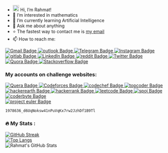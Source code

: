 - <img src="https://raw.githubusercontent.com/MartinHeinz/MartinHeinz/master/wave.gif" width="20px"> Hi, I’m Rahmat! 
- 👀 I’m interested in mathematics
- 🌱 I’m currently learning Artificial Intelligence
- 💬 Ask me about anything
- ⭐ The fastest way to contact me is <a href="mailto:Rahmat2022a@gmail.com">my email</a>
- 📫 How to reach me:

<!---
EnAnsari/EnAnsari is a ✨ special ✨ repository because its `README.md` (this file) appears on your GitHub profile.
You can click the Preview link to take a look at your changes...
--->

<div id="badges">
  <a href="mailto:Rahmat2022a@gmail.com">
    <img src="https://img.shields.io/badge/Gmail-red?style=for-the-badge&logo=gmail&logoColor=white" alt="Gmail Badge"/>
  </a>
  <a href="mailto:En.Ansari@outlook.com">
    <img src="https://img.shields.io/badge/seconond%20Email:%20En.Ansari@outlook.com-cyan?style=for-the-badge&logo=microsoft&logoColor=white" alt="outlook Badge"/>
  </a>
  <a href="https://t.me/EnAnsari">
    <img src="https://img.shields.io/badge/Telegram-blue?style=for-the-badge&logo=telegram&logoColor=white" alt="Telegram Badge"/>
  </a>
  <a href="https://instagram.com/En.R.Ansari">
    <img src="https://img.shields.io/badge/Instagram-orange?style=for-the-badge&logo=instagram&logoColor=white" alt="Instagram Badge"/>
  </a>
  <a href="https://gitlab.com/EnAnsari">
    <img src="https://img.shields.io/badge/gitlab-yellow?style=for-the-badge&logo=gitlab&logoColor=white" alt="gitlab Badge"/>
  </a>
  <a href="https://www.linkedin.com/in/enansari/">
    <img src="https://img.shields.io/badge/LinkedIn-blue?style=for-the-badge&logo=linkedin&logoColor=white" alt="LinkedIn Badge"/>
  </a>
  <a href="https://www.reddit.com/user/EnAnsari">
    <img src="https://img.shields.io/badge/reddit-red?style=for-the-badge&logo=reddit&logoColor=white" alt="reddit Badge"/>
  </a>
  <a href="https://twitter.com/EnAnsari0">
    <img src="https://img.shields.io/badge/Twitter-blue?style=for-the-badge&logo=twitter&logoColor=white" alt="Twitter Badge"/>
  </a>
  <a href="https://www.quora.com/profile/EnAnsari">
    <img src="https://img.shields.io/badge/quora-red?style=for-the-badge&logo=quora&logoColor=white" alt="Quora Badge"/>
  </a>
  <a href="https://stackoverflow.com/users/19568559/rahmat">
    <img src="https://img.shields.io/badge/stackoverflow-yellow?style=for-the-badge&logo=stackoverflow&logoColor=white" alt="Stackoverflow Badge"/>
  </a>
<!--   <a href="https://stackoverflow.com/users/19568559/rahmat">
    <img src="https://img.shields.io/badge/facebook-blue?style=for-the-badge&logo=facebook&logoColor=white" alt="Facebook Badge"/>
  </a> -->
</div>

### My accounts on challenge websites:
<div id="badges">
  <a href="https://quera.org/profile/EnAnsari">
    <img src="https://img.shields.io/badge/quera-blue?style=for-the-badge&logo=q&logoColor=white" alt="Quera Badge"/>
  </a>
  <a href="https://codeforces.com/profile/EnAnsari">
    <img src="https://img.shields.io/badge/Codeforces-yellow?style=for-the-badge&logo=codeforces&logoColor=white" alt="Codeforces Badge"/>
  </a>
  <a href="https://www.codechef.com/users/enansari">
    <img src="https://img.shields.io/badge/codechef-orange?style=for-the-badge&logo=codechef&logoColor=white" alt="codechef Badge"/>
  </a>
  <a href="https://www.topcoder.com/members/enansari">
    <img src="https://img.shields.io/badge/topcoder-purple?style=for-the-badge&logo=topcoder&logoColor=white" alt="topcoder Badge"/>
  </a>
  <a href="https://www.hackerearth.com/@EnAnsari">
    <img src="https://img.shields.io/badge/hackerearth-navy?style=for-the-badge&logo=hackerearth&logoColor=white" alt="hackerearth Badge"/>
  </a>
  <a href="https://www.hackerrank.com/EnAnsari">
    <img src="https://img.shields.io/badge/hackerrank-green?style=for-the-badge&logo=hackerrank&logoColor=white" alt="hackerrank Badge"/>
  </a>
  <a href="https://leetcode.com/EnAnsari/">
    <img src="https://img.shields.io/badge/leetcode-yellow?style=for-the-badge&logo=leetcode&logoColor=white" alt="leetcode Badge"/>
  </a>
  <a href="https://www.spoj.com/users/enansari/">
    <img src="https://img.shields.io/badge/spoj-blue?style=for-the-badge&logo=spoj&logoColor=white" alt="spoj Badge"/>
  </a>
  <a href="https://coderbyte.com/profile/EnAnsari">
    <img src="https://img.shields.io/badge/coderbyte-aqua?style=for-the-badge&logo=x&logoColor=white" alt="coderbyte Badge"/>
  </a>
  <br>
  <a href="https://projecteuler.net/friends">
    <img src="https://img.shields.io/badge/My%20Key%20in%20Project%20Euler:-orange?style=for-the-badge&logo=projecteuler&logoColor=white" alt="project euler Badge"/>
  </a>

```
1978636_d6UqNoksw41nPuVqKx7rw2JzhDf1B9Tl
```
</div>

<!--
### Other:
  </a>
  <a href="https://quera.org/profile/EnAnsari">
    <img src="https://quera.org/static/images/logo/logo2.2-1873ae11eaf6.svg" width="100px" height="23px" alt="Quera Badge"/>
  </a>
-->

### :fire: My Stats :
[![GitHub Streak](http://github-readme-streak-stats.herokuapp.com?user=EnAnsari&theme=dark&background=000000)](https://git.io/streak-stats)
<br>
[![Top Langs](https://github-readme-stats.vercel.app/api/top-langs/?username=EnAnsari&layout=compact&theme=vision-friendly-dark)](https://github.com/anuraghazra/github-readme-stats)
<br>
<img align="center" src="https://github-readme-stats.vercel.app/api?username=EnAnsari&show_icons=true&line_height=27&count_private=true&title_color=ffffff&text_color=c9cacc&icon_color=2bbc8a&bg_color=1d1f21"
     alt="Rahmat's GitHub Stats"/>
